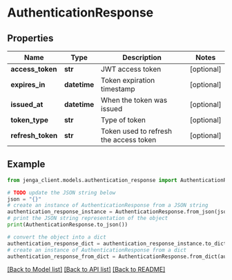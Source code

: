 # AuthenticationResponse


## Properties

Name | Type | Description | Notes
------------ | ------------- | ------------- | -------------
**access_token** | **str** | JWT access token | [optional] 
**expires_in** | **datetime** | Token expiration timestamp | [optional] 
**issued_at** | **datetime** | When the token was issued | [optional] 
**token_type** | **str** | Type of token | [optional] 
**refresh_token** | **str** | Token used to refresh the access token | [optional] 

## Example

```python
from jenga_client.models.authentication_response import AuthenticationResponse

# TODO update the JSON string below
json = "{}"
# create an instance of AuthenticationResponse from a JSON string
authentication_response_instance = AuthenticationResponse.from_json(json)
# print the JSON string representation of the object
print(AuthenticationResponse.to_json())

# convert the object into a dict
authentication_response_dict = authentication_response_instance.to_dict()
# create an instance of AuthenticationResponse from a dict
authentication_response_from_dict = AuthenticationResponse.from_dict(authentication_response_dict)
```
[[Back to Model list]](../README.md#documentation-for-models) [[Back to API list]](../README.md#documentation-for-api-endpoints) [[Back to README]](../README.md)


